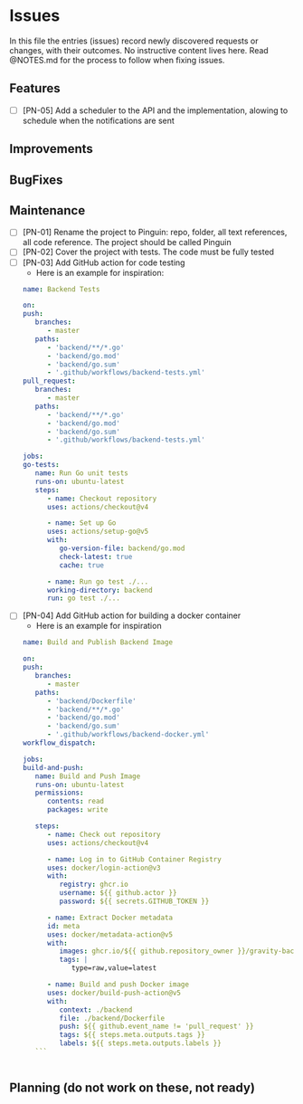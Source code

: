 # Issues

In this file the entries (issues) record newly discovered requests or changes, with their outcomes. No instructive content lives here. Read @NOTES.md for the process to follow when fixing issues.

## Features

- [ ] [PN-05] Add a scheduler to the API and the implementation, alowing to schedule when the notifications are sent

## Improvements


## BugFixes


## Maintenance

- [ ] [PN-01] Rename the project to Pinguin: repo, folder, all text references, all code reference. The project should be called Pinguin
- [ ] [PN-02] Cover the project with tests. The code must be fully tested
- [ ] [PN-03] Add GitHub action for code testing
   - Here is an example for inspiration:
   ```yaml
   name: Backend Tests

   on:
   push:
      branches:
         - master
      paths:
         - 'backend/**/*.go'
         - 'backend/go.mod'
         - 'backend/go.sum'
         - '.github/workflows/backend-tests.yml'
   pull_request:
      branches:
         - master
      paths:
         - 'backend/**/*.go'
         - 'backend/go.mod'
         - 'backend/go.sum'
         - '.github/workflows/backend-tests.yml'

   jobs:
   go-tests:
      name: Run Go unit tests
      runs-on: ubuntu-latest
      steps:
         - name: Checkout repository
         uses: actions/checkout@v4

         - name: Set up Go
         uses: actions/setup-go@v5
         with:
            go-version-file: backend/go.mod
            check-latest: true
            cache: true

         - name: Run go test ./...
         working-directory: backend
         run: go test ./...

   ```
- [ ] [PN-04] Add GitHub action for building a docker container
   - Here is an example for inspiration
   ```yaml
   name: Build and Publish Backend Image

   on:
   push:
      branches:
         - master
      paths:
         - 'backend/Dockerfile'
         - 'backend/**/*.go'
         - 'backend/go.mod'
         - 'backend/go.sum'
         - '.github/workflows/backend-docker.yml'
   workflow_dispatch:

   jobs:
   build-and-push:
      name: Build and Push Image
      runs-on: ubuntu-latest
      permissions:
         contents: read
         packages: write

      steps:
         - name: Check out repository
         uses: actions/checkout@v4

         - name: Log in to GitHub Container Registry
         uses: docker/login-action@v3
         with:
            registry: ghcr.io
            username: ${{ github.actor }}
            password: ${{ secrets.GITHUB_TOKEN }}

         - name: Extract Docker metadata
         id: meta
         uses: docker/metadata-action@v5
         with:
            images: ghcr.io/${{ github.repository_owner }}/gravity-backend
            tags: |
               type=raw,value=latest

         - name: Build and push Docker image
         uses: docker/build-push-action@v5
         with:
            context: ./backend
            file: ./backend/Dockerfile
            push: ${{ github.event_name != 'pull_request' }}
            tags: ${{ steps.meta.outputs.tags }}
            labels: ${{ steps.meta.outputs.labels }}
      ```



## Planning (do not work on these, not ready)


